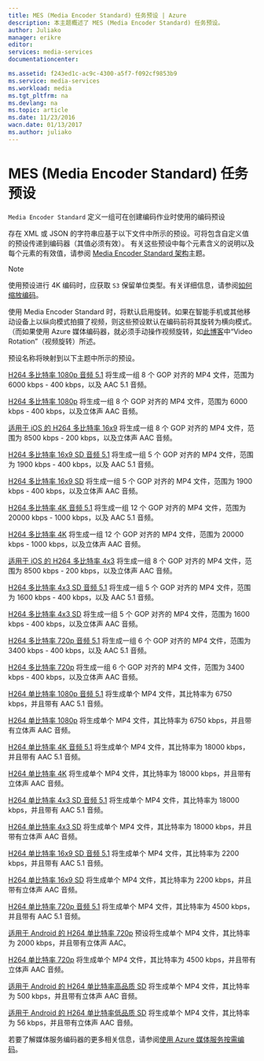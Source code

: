 ```yaml
---
title: MES (Media Encoder Standard) 任务预设 | Azure
description: 本主题概述了 MES (Media Encoder Standard) 任务预设。
author: Juliako
manager: erikre
editor: 
services: media-services
documentationcenter: 

ms.assetid: f243ed1c-ac9c-4300-a5f7-f092cf9853b9
ms.service: media-services
ms.workload: media
ms.tgt_pltfrm: na
ms.devlang: na
ms.topic: article
ms.date: 11/23/2016
wacn.date: 01/13/2017
ms.author: juliako
---
```


# MES \(Media Encoder Standard\) 任务预设

`Media Encoder Standard` 定义一组可在创建编码作业时使用的编码预设
  
 存在 XML 或 JSON 的字符串应基于以下文件中所示的预设。可将包含自定义值的预设传递到编码器（其值必须有效）。 有关这些预设中每个元素含义的说明以及每个元素的有效值，请参阅 [Media Encoder Standard 架构](./media-services-mes-schema.md)主题。
  
> [!NOTE]
使用预设进行 4K 编码时，应获取 `S3` 保留单位类型。有关详细信息，请参阅[如何缩放编码](./media-services-portal-encoding-units.md)。
  
 使用 Media Encoder Standard 时，将默认启用旋转。如果在智能手机或其他移动设备上以纵向模式拍摄了视频，则这些预设默认在编码前将其旋转为横向模式。（而如果使用 Azure 媒体编码器，就必须手动操作视频旋转，如[此博客](http://azure.microsoft.com/blog/2014/08/21/advanced-encoding-features-in-azure-media-encoder/)中“Video Rotation”（视频旋转）所述。
  
 预设名称将映射到以下主题中所示的预设。
  
 [H264 多比特率 1080p 音频 5.1](./media-services-mes-preset-H264-Multiple-Bitrate-1080p-Audio-5.1.md) 将生成一组 8 个 GOP 对齐的 MP4 文件，范围为 6000 kbps - 400 kbps，以及 AAC 5.1 音频。
  
 [H264 多比特率 1080p](./media-services-mes-preset-H264-Multiple-Bitrate-1080p.md) 将生成一组 8 个 GOP 对齐的 MP4 文件，范围为 6000 kbps - 400 kbps，以及立体声 AAC 音频。
  
 [适用于 iOS 的 H264 多比特率 16x9](./media-services-mes-preset-H264-Multiple-Bitrate-16x9-for-iOS.md) 将生成一组 8 个 GOP 对齐的 MP4 文件，范围为 8500 kbps - 200 kbps，以及立体声 AAC 音频。
  
 [H264 多比特率 16x9 SD 音频 5.1](./media-services-mes-preset-H264-Multiple-Bitrate-16x9-SD-Audio-5.1.md) 将生成一组 5 个 GOP 对齐的 MP4 文件，范围为 1900 kbps - 400 kbps，以及 AAC 5.1 音频。
  
 [H264 多比特率 16x9 SD](./media-services-mes-preset-H264-Multiple-Bitrate-16x9-SD.md) 将生成一组 5 个 GOP 对齐的 MP4 文件，范围为 1900 kbps - 400 kbps，以及立体声 AAC 音频。
  
 [H264 多比特率 4K 音频 5.1](./media-services-mes-preset-H264-Multiple-Bitrate-4K-Audio-5.1.md) 将生成一组 12 个 GOP 对齐的 MP4 文件，范围为 20000 kbps - 1000 kbps，以及 AAC 5.1 音频。
  
 [H264 多比特率 4K](./media-services-mes-preset-H264-Multiple-Bitrate-4K.md) 将生成一组 12 个 GOP 对齐的 MP4 文件，范围为 20000 kbps - 1000 kbps，以及立体声 AAC 音频。
  
 [适用于 iOS 的 H264 多比特率 4x3](./media-services-mes-preset-H264-Multiple-Bitrate-4x3-for-iOS.md) 将生成一组 8 个 GOP 对齐的 MP4 文件，范围为 8500 kbps - 200 kbps，以及立体声 AAC 音频。
  
 [H264 多比特率 4x3 SD 音频 5.1](./media-services-mes-preset-H264-Multiple-Bitrate-4x3-SD-Audio-5.1.md) 将生成一组 5 个 GOP 对齐的 MP4 文件，范围为 1600 kbps - 400 kbps，以及 AAC 5.1 音频。
  
 [H264 多比特率 4x3 SD](./media-services-mes-preset-H264-Multiple-Bitrate-4x3-SD.md) 将生成一组 5 个 GOP 对齐的 MP4 文件，范围为 1600 kbps - 400 kbps，以及立体声 AAC 音频。
  
 [H264 多比特率 720p 音频 5.1](./media-services-mes-preset-H264-Multiple-Bitrate-720p-Audio-5.1.md) 将生成一组 6 个 GOP 对齐的 MP4 文件，范围为 3400 kbps - 400 kbps，以及 AAC 5.1 音频。
  
 [H264 多比特率 720p](./media-services-mes-preset-H264-Multiple-Bitrate-720p.md) 将生成一组 6 个 GOP 对齐的 MP4 文件，范围为 3400 kbps - 400 kbps，以及立体声 AAC 音频。
  
 [H264 单比特率 1080p 音频 5.1](./media-services-mes-preset-H264-Single-Bitrate-1080p-Audio-5.1.md) 将生成单个 MP4 文件，其比特率为 6750 kbps，并且带有 AAC 5.1 音频。
  
 [H264 单比特率 1080p](./media-services-mes-preset-H264-Single-Bitrate-1080p.md) 将生成单个 MP4 文件，其比特率为 6750 kbps，并且带有立体声 AAC 音频。
  
 [H264 单比特率 4K 音频 5.1](./media-services-mes-preset-H264-Single-Bitrate-4K-Audio-5.1.md) 将生成单个 MP4 文件，其比特率为 18000 kbps，并且带有 AAC 5.1 音频。
  
 [H264 单比特率 4K](./media-services-mes-preset-H264-Single-Bitrate-4K.md) 将生成单个 MP4 文件，其比特率为 18000 kbps，并且带有立体声 AAC 音频。
  
 [H264 单比特率 4x3 SD 音频 5.1](./media-services-mes-preset-H264-Single-Bitrate-4x3-SD-Audio-5.1.md) 将生成单个 MP4 文件，其比特率为 18000 kbps，并且带有 AAC 5.1 音频。
  
 [H264 单比特率 4x3 SD](./media-services-mes-preset-H264-Single-Bitrate-4x3-SD.md) 将生成单个 MP4 文件，其比特率为 18000 kbps，并且带有立体声 AAC 音频。
  
 [H264 单比特率 16x9 SD 音频 5.1](./media-services-mes-preset-H264-Single-Bitrate-16x9-SD-Audio-5.1.md) 将生成单个 MP4 文件，其比特率为 2200 kbps，并且带有 AAC 5.1 音频。
  
 [H264 单比特率 16x9 SD](./media-services-mes-preset-H264-Single-Bitrate-16x9-SD.md) 将生成单个 MP4 文件，其比特率为 2200 kbps，并且带有立体声 AAC 音频。
  
 [H264 单比特率 720p 音频 5.1](./media-services-mes-preset-H264-Single-Bitrate-720p-Audio-5.1.md) 将生成单个 MP4 文件，其比特率为 4500 kbps，并且带有 AAC 5.1 音频。
  
 [适用于 Android 的 H264 单比特率 720p](./media-services-mes-preset-H264-Single-Bitrate-720p-for-Android.md) 预设将生成单个 MP4 文件，其比特率为 2000 kbps，并且带有立体声 AAC。
  
 [H264 单比特率 720p](./media-services-mes-preset-H264-Single-Bitrate-720p.md) 将生成单个 MP4 文件，其比特率为 4500 kbps，并且带有立体声 AAC 音频。
  
 [适用于 Android 的 H264 单比特率高品质 SD](./media-services-mes-preset-H264-Single-Bitrate-High-Quality-SD-for-Android.md) 将生成单个 MP4 文件，其比特率为 500 kbps，并且带有立体声 AAC 音频。
  
 [适用于 Android 的 H264 单比特率低品质 SD](./media-services-mes-preset-H264-Single-Bitrate-Low-Quality-SD-for-Android.md) 将生成单个 MP4 文件，其比特率为 56 kbps，并且带有立体声 AAC 音频。
  
 若要了解媒体服务编码器的更多相关信息，请参阅[使用 Azure 媒体服务按需编码](./media-services-encode-asset.md)。

<!---HONumber=Mooncake_0109_2017-->